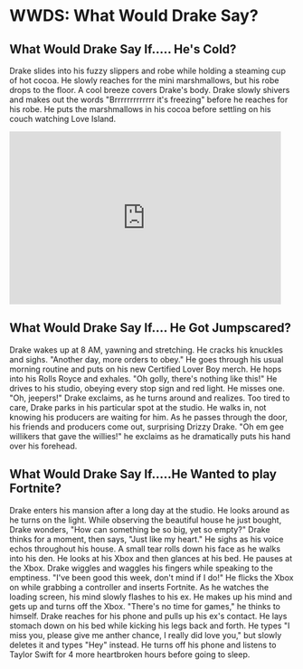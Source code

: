 # WWDS: What Would Drake Say?

<html>
<h2> What Would Drake Say If..... He's Cold?</h2>
<p> Drake slides into his fuzzy slippers and robe while holding a steaming cup of hot cocoa. He slowly reaches for the mini marshmallows, but his robe drops to the floor. A cool breeze covers Drake's body. Drake slowly shivers and makes out the words "Brrrrrrrrrrrrr it's freezing" before he reaches for his robe. He puts the marshmallows in his cocoa before settling on his couch watching Love Island. </p>
<iframe src="https://giphy.com/embed/11hNZtp1mnDmPm" width="480" height="306" frameBorder="0" class="giphy-embed" allowFullScreen></iframe><p><a href="https://giphy.com/gifs/drake-gif-11hNZtp1mnDmPm"></a></p>
<h2> What Would Drake Say If.... He Got Jumpscared?</h2>
<p> Drake wakes up at 8 AM, yawning and stretching. He cracks his knuckles and sighs. "Another day, more orders to obey." He goes through his usual morning routine and puts on his new Certified Lover Boy merch. He hops into his Rolls Royce and exhales. "Oh golly, there's nothing like this!" He drives to his studio, obeying every stop sign and red light. He misses one. "Oh, jeepers!" Drake exclaims, as he turns around and realizes. Too tired to care, Drake parks in his particular spot at the studio. He walks in, not knowing his producers are waiting for him. As he passes through the door, his friends and producers come out, surprising Drizzy Drake. "Oh em gee willikers that gave the willies!" he exclaims as he dramatically puts his hand over his forehead. </p>

<h2> What Would Drake Say If.....He Wanted to play Fortnite?</h2>
<p> Drake enters his mansion after a long day at the studio. He looks around as he turns on the light. While observing the beautiful house he just bought, Drake wonders, "How can something be so big, yet so empty?" Drake thinks for a moment, then says, "Just like my heart." He sighs as his voice echos throughout his house. A small tear rolls down his face as he walks into his den. He looks at his Xbox and then glances at his bed. He pauses at the Xbox. Drake wiggles and waggles his fingers while speaking to the emptiness. "I've been good this week, don't mind if I do!" He flicks the Xbox on while grabbing a controller and inserts Fortnite. As he watches the loading screen, his mind slowly flashes to his ex. He makes up his mind and gets up and turns off the Xbox. "There's no time for games," he thinks to himself. Drake reaches for his phone and pulls up his ex's contact. He lays stomach down on his bed while kicking his legs back and forth. He types "I miss you, please give me anther chance, I really did love you," but slowly deletes it and types "Hey" instead. He turns off his phone and listens to Taylor Swift for 4 more heartbroken hours before going to sleep. </p>
</html>
